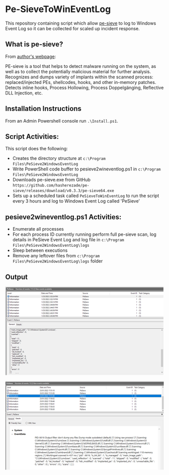 # Pe-SieveToWinEventLog

This repository containing script which allow [pe-sieve](https://github.com/hasherezade/pe-sieve) to log to Windows Event Log so it can be collected for scaled up incident response.

## What is pe-sieve?

From [author's webpage](https://github.com/hasherezade/pe-sieve):

PE-sieve is a tool that helps to detect malware running on the system, as well as to collect the potentially malicious material for further analysis. Recognizes and dumps variety of implants within the scanned process: replaced/injected PEs, shellcodes, hooks, and other in-memory patches.
Detects inline hooks, Process Hollowing, Process Doppelgänging, Reflective DLL Injection, etc.


## Installation Instructions

From an Admin Powershell console run ```.\Install.ps1```. 

## Script Activities:

This script does the following:

* Creates the directory structure at ```c:\Program Files\PeSieve2WindowsEventLog```
* Write PowerShell code buffer to pesieve2wineventlog.ps1 in ```c:\Program Files\PeSieve2WindowsEventLog```
* Downloads pe-sieve.exe from GitHub ```https://github.com/hasherezade/pe-sieve/releases/download/v0.3.3/pe-sieve64.exe```
* Sets up a scheduled task called ```PeSieveToWinEventLog``` to run the script every 3 hours and log to Windows Event Log called 'PeSieve'

## pesieve2wineventlog.ps1 Activities:

* Enumerate all processes 
* For each process ID currently running perform full pe-sieve scan, log details in PeSieve Event Log and log file in ```c:\Program Files\PeSieve2WindowsEventLog\logs```
* Sleep between executions 
* Remove any leftover files from ```c:\Program Files\PeSieve2WindowsEventLog\logs``` folder

## Output 

![](./pic/output.png)

![](./pic/rawoutput.png)
